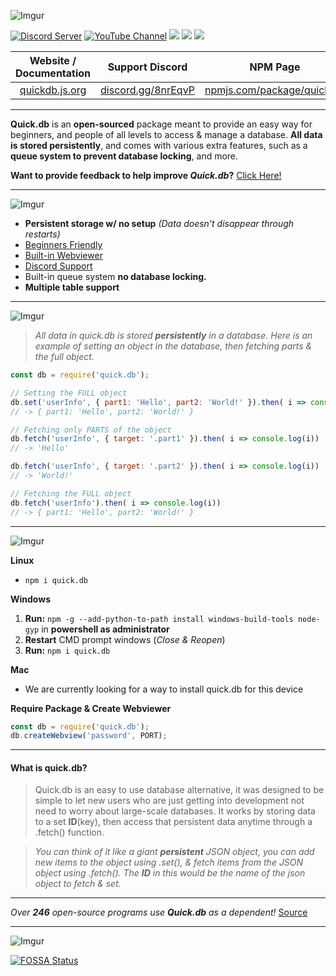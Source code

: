![Imgur](https://i.imgur.com/sP1Duq5.png)

<div>
    <p>
        <a href="https://discord.io/plexidev"><img src="https://discordapp.com/api/guilds/343572980351107077/embed.png" alt="Discord Server" /></a>
        <a href="http://www.youtube.com/subscription_center?add_user=TrueXPixels"><img src="https://img.shields.io/badge/Subscribe-YouTube-red.svg" alt="YouTube Channel" /></a>
<a href="https://app.fossa.io/projects/git%2Bgithub.com%2FTrueXPixels%2Fquick.db?ref=badge_shield" alt="FOSSA Status"><img src="https://app.fossa.io/api/projects/git%2Bgithub.com%2FTrueXPixels%2Fquick.db.svg?type=shield"/></a>
        <a href="https://npm-stat.com/charts.html?package=quick.db"><img src="https://img.shields.io/badge/Downloads-17.1k+-brightgreen.svg"></a>
        <a href="https://GitHub.com/truexpixels/quick.db/stargazers/"><img src="https://img.shields.io/github/stars/truexpixels/quick.db.svg?style=social&label=Star&maxAge=2592000"></a>
    </p>
    

| Website / Documentation | Support Discord | NPM Page |
| :---: | :---: | :---: |
| [quickdb.js.org](https://quickdb.js.org) | [discord.gg/8nrEqvP](https://discord.gg/8nrEqvP) | [npmjs.com/package/quick.db](https://www.npmjs.com/package/quick.db)

</div>

---

**Quick.db** is an **open-sourced** package meant to provide an easy way for beginners, and people of all levels to access & manage a database. **All data is stored persistently**, and comes with various extra features, such as a **queue system to prevent database locking**, and more.

**Want to provide feedback to help improve *Quick.db*?** [Click Here!](https://goo.gl/forms/KgjhQdWrztUfwHLB2)

---

![Imgur](https://i.imgur.com/qDSD8ni.png)
- **Persistent storage w/ no setup** *(Data doesn't disappear through restarts)*
- [Beginners Friendly](https://quickdb.js.org/examples/beginner/storing-updating-and-fetching-numbers.html)
- [Built-in Webviewer](https://quickdb-latest.glitch.me/data/?password=pass111)
- [Discord Support](https://discord.io/plexidev)
- Built-in queue system **no database locking.**
- **Multiple table support**

---

![Imgur](https://i.imgur.com/nmROfQr.png)

> *All data in quick.db is stored **persistently** in a database. Here is an example of setting an object in the database, then fetching parts & the full object.*

```js
const db = require('quick.db');

// Setting the FULL object
db.set('userInfo', { part1: 'Hello', part2: 'World!' }).then( i => console.log(i))
// -> { part1: 'Hello', part2: 'World!' }

// Fetching only PARTS of the object
db.fetch('userInfo', { target: '.part1' }).then( i => console.log(i)) 
// -> 'Hello'

db.fetch('userInfo', { target: '.part2' }).then( i => console.log(i)) 
// -> 'World!'

// Fetching the FULL object
db.fetch('userInfo').then( i => console.log(i))
// -> { part1: 'Hello', part2: 'World!' }
```

---

![Imgur](https://i.imgur.com/t7rqmM7.png)

**Linux**
- `npm i quick.db`

**Windows**
1. **Run:** `npm -g --add-python-to-path install windows-build-tools node-gyp` in **powershell as administrator**
2. **Restart** CMD prompt windows (*Close & Reopen*)
3. **Run:** `npm i quick.db`

**Mac**
- We are currently looking for a way to install quick.db for this device

**Require Package & Create Webviewer**
```js
const db = require('quick.db');
db.createWebview('password', PORT);
```

---

#### What is quick.db?

> Quick.db is an easy to use database alternative, it was designed to be simple to let new users who are just getting into development not need to worry about large-scale databases.
It works by storing data to a set **ID**(key), then access that persistent data anytime through a .fetch() function.

> *You can think of it like a giant **persistent** JSON object, you can add new items to the object using .set(), & fetch items from the JSON object using .fetch(). The **ID** in this would be the name of the json object to fetch & set.*

---

*Over **246** open-source programs use **Quick.db** as a dependent!* [Source](https://github.com/TrueXPixels/quick.db/network/dependents)

---

![Imgur](https://i.imgur.com/ATgaVo4.png)

[![FOSSA Status](https://app.fossa.io/api/projects/git%2Bgithub.com%2FTrueXPixels%2Fquick.db.svg?type=large)](https://app.fossa.io/projects/git%2Bgithub.com%2FTrueXPixels%2Fquick.db?ref=badge_large)
